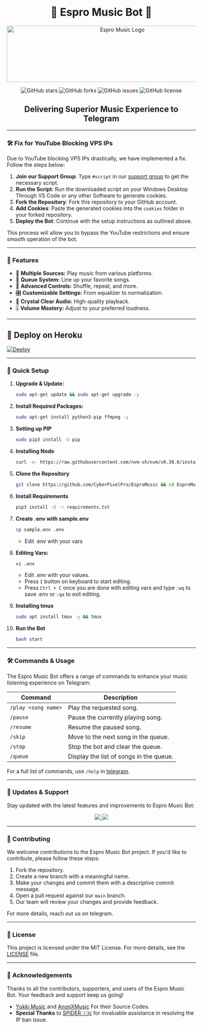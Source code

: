 <h1 align="center">🎵 Espro Music Bot 🎵</h1>

<p align="center">
  <img src="https://telegra.ph/file/29808c1fd50add3b1bfc6.jpg" alt="Espro Music Logo" width="600" height="150">
</p>

<p align="center">
  <img src="https://img.shields.io/github/stars/TeamAviax/EsproMusic?style=for-the-badge&color=blue" alt="GitHub stars">
  <img src="https://img.shields.io/github/forks/TeamAviax/EsproMusic?style=for-the-badge&color=blue" alt="GitHub forks">
  <img src="https://img.shields.io/github/issues/TeamAviax/EsproMusic?style=for-the-badge&color=red" alt="GitHub issues">
  <img src="https://img.shields.io/github/license/TeamAviax/EsproMusic?style=for-the-badge&color=green" alt="GitHub license">
</p>

<h2 align="center">Delivering Superior Music Experience to Telegram</h2>

---

### 🛠 Fix for YouTube Blocking VPS IPs

Due to YouTube blocking VPS IPs drastically, we have implemented a fix. Follow the steps below:

1. **Join our Support Group**: Type `#script` in our [support group](https://t.me/NexGenSpam) to get the necessary script.
2. **Run the Script**: Run the downloaded script on your Windows Desktop Through VS Code or any other Software to generate cookies.
3. **Fork the Repository**: Fork this repository to your GitHub account.
4. **Add Cookies**: Paste the generated cookies into the `cookies` folder in your forked repository.
5. **Deploy the Bot**: Continue with the setup instructions as outlined above.

This process will allow you to bypass the YouTube restrictions and ensure smooth operation of the bot.

---

### 🌟 Features

- 🎵 **Multiple Sources:** Play music from various platforms.
- 📃 **Queue System:** Line up your favorite songs.
- 🔀 **Advanced Controls:** Shuffle, repeat, and more.
- 🎛 **Customizable Settings:** From equalizer to normalization.
- 📢 **Crystal Clear Audio:** High-quality playback.
- 🎚 **Volume Mastery:** Adjust to your preferred loudness.

---

## 🚀 Deploy on Heroku 
[![Deploy](https://www.herokucdn.com/deploy/button.svg)](https://dashboard.heroku.com/new?template=https://github.com/CyberPixelPro/EsproMusic)

---

### 🔧 Quick Setup

1. **Upgrade & Update:**
   ```bash
   sudo apt-get update && sudo apt-get upgrade -y
   ```

2. **Install Required Packages:**
   ```bash
   sudo apt-get install python3-pip ffmpeg -y
   ```
3. **Setting up PIP**
   ```bash
   sudo pip3 install -U pip
   ```
4. **Installing Node**
   ```bash
   curl -o- https://raw.githubusercontent.com/nvm-sh/nvm/v0.38.0/install.sh | bash && source ~/.bashrc && nvm install v18
   ```
5. **Clone the Repository**
   ```bash
   git clone https://github.com/CyberPixelPro/EsproMusic && cd EsproMusic
   ```
6. **Install Requirements**
   ```bash
   pip3 install -U -r requirements.txt
   ```
7. **Create .env  with sample.env**
   ```bash
   cp sample.env .env
   ```
   - Edit .env with your vars
8. **Editing Vars:**
   ```bash
   vi .env
   ```
   - Edit .env with your values.
   - Press `I` button on keyboard to start editing.
   - Press `Ctrl + C`  once you are done with editing vars and type `:wq` to save .env or `:qa` to exit editing.
9. **Installing tmux**
    ```bash
    sudo apt install tmux -y && tmux
    ```
10. **Run the Bot**
    ```bash
    bash start
    ```

---

### 🛠 Commands & Usage

The Espro Music Bot offers a range of commands to enhance your music listening experience on Telegram:

| Command                 | Description                                 |
|-------------------------|---------------------------------------------|
| `/play <song name>`     | Play the requested song.                    |
| `/pause`                | Pause the currently playing song.           |
| `/resume`               | Resume the paused song.                     |
| `/skip`                 | Move to the next song in the queue.         |
| `/stop`                 | Stop the bot and clear the queue.           |
| `/queue`                | Display the list of songs in the queue.     |

For a full list of commands, use `/help` in [telegram](https://t.me/AviaxBeatzBot).

---

### 🔄 Updates & Support

Stay updated with the latest features and improvements to Espro Music Bot:

<p align="center">
  <a href="https://telegram.me/NexGenSpam">
    <img src="https://img.shields.io/badge/Join-Support%20Group-blue?style=for-the-badge&logo=telegram">
  </a>
  <a href="https://telegram.me/NexGenSpam">
    <img src="https://img.shields.io/badge/Join-Update%20Channel-blue?style=for-the-badge&logo=telegram">
  </a>
</p>

---

### 🤝 Contributing

We welcome contributions to the Espro Music Bot project. If you'd like to contribute, please follow these steps:

1. Fork the repository.
2. Create a new branch with a meaningful name.
3. Make your changes and commit them with a descriptive commit message.
4. Open a pull request against our `main` branch.
5. Our team will review your changes and provide feedback.

For more details, reach out us on telegram.

---

### 📜 License

This project is licensed under the MIT License. For more details, see the [LICENSE](LICENSE) file.

---

### 🙏 Acknowledgements

Thanks to all the contributors, supporters, and users of the Espro Music Bot. Your feedback and support keep us going!
- [Yukki Music](https://github.com/TeamYukki/YukkiMusicBot) and [AnonXMusic](https://github.com/AnonymousX1025/AnonXMusic) For their Source Codes.
- **Special Thanks** to [SPiDER 🇮🇳](https://github.com/Surendra9123) for invaluable assistance in resolving the IP ban issue.
